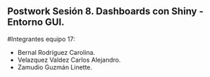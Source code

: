 ## Postwork Sesión 8.  Dashboards con Shiny - Entorno GUI.
#Integrantes equipo 17:
- Bernal Rodríguez Carolina. 
- Velazquez Valdez Carlos Alejandro.
- Zamudio Guzmán Linette. 
